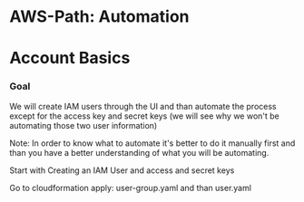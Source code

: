 # AWS-Path: Automation
# Account Basics

### Goal
We will create IAM users through the UI and than automate the process except for the access key and secret keys (we will see why
we won't be automating those two user information)

Note: In order to know what to automate it's better to do it manually first and than you have a better understanding of what
you will be automating.

Start with Creating an IAM User and access and secret keys

Go to cloudformation apply:
user-group.yaml
and than
user.yaml
